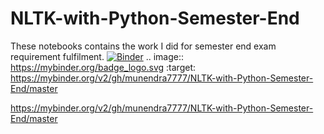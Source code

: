 # NLTK-with-Python-Semester-End
These notebooks contains the work I did for semester end exam requirement fulfilment.
[![Binder](https://mybinder.org/badge_logo.svg)](https://mybinder.org/v2/gh/munendra7777/NLTK-with-Python-Semester-End/master)
.. image:: https://mybinder.org/badge_logo.svg :target: https://mybinder.org/v2/gh/munendra7777/NLTK-with-Python-Semester-End/master

https://mybinder.org/v2/gh/munendra7777/NLTK-with-Python-Semester-End/master
